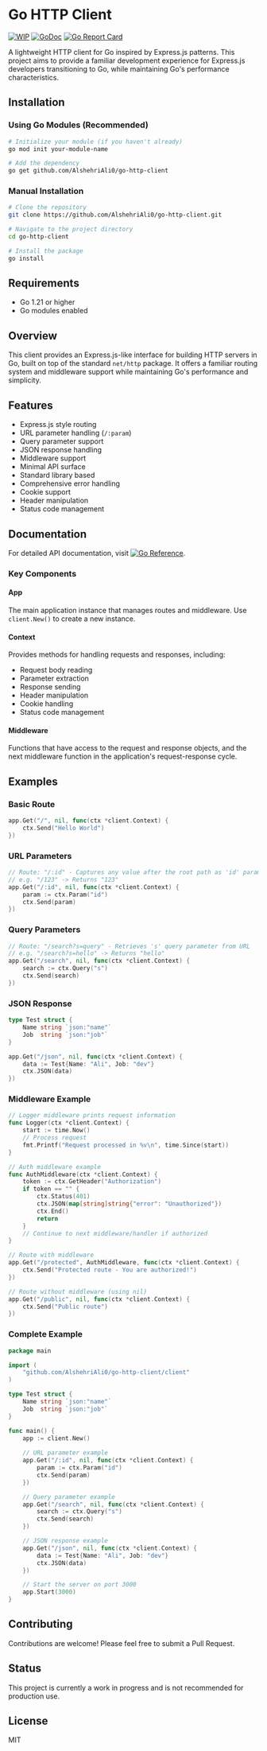 # Go HTTP Client

[![WIP](https://img.shields.io/badge/status-WIP-yellow.svg)](https://github.com/yourusername/go-http-client)
[![GoDoc](https://godoc.org/github.com/AlshehriAli0/go-http-client?status.svg)](https://godoc.org/github.com/AlshehriAli0/go-http-client)
[![Go Report Card](https://goreportcard.com/badge/github.com/AlshehriAli0/go-http-client)](https://goreportcard.com/report/github.com/AlshehriAli0/go-http-client)

A lightweight HTTP client for Go inspired by Express.js patterns. This project aims to provide a familiar development experience for Express.js developers transitioning to Go, while maintaining Go's performance characteristics.

## Installation

### Using Go Modules (Recommended)

```bash
# Initialize your module (if you haven't already)
go mod init your-module-name

# Add the dependency
go get github.com/AlshehriAli0/go-http-client
```

### Manual Installation

```bash
# Clone the repository
git clone https://github.com/AlshehriAli0/go-http-client.git

# Navigate to the project directory
cd go-http-client

# Install the package
go install
```

## Requirements

- Go 1.21 or higher
- Go modules enabled

## Overview

This client provides an Express.js-like interface for building HTTP servers in Go, built on top of the standard `net/http` package. It offers a familiar routing system and middleware support while maintaining Go's performance and simplicity.

## Features

- Express.js style routing
- URL parameter handling (`/:param`)
- Query parameter support
- JSON response handling
- Middleware support
- Minimal API surface
- Standard library based
- Comprehensive error handling
- Cookie support
- Header manipulation
- Status code management

## Documentation

For detailed API documentation, visit [![Go Reference](https://pkg.go.dev/badge/github.com/AlshehriAli0/go-http-client.svg)](https://pkg.go.dev/github.com/AlshehriAli0/go-http-client).

### Key Components

#### App
The main application instance that manages routes and middleware. Use `client.New()` to create a new instance.

#### Context
Provides methods for handling requests and responses, including:
- Request body reading
- Parameter extraction
- Response sending
- Header manipulation
- Cookie handling
- Status code management

#### Middleware
Functions that have access to the request and response objects, and the next middleware function in the application's request-response cycle.

## Examples

### Basic Route
```go
app.Get("/", nil, func(ctx *client.Context) {
    ctx.Send("Hello World")
})
```

### URL Parameters
```go
// Route: "/:id" - Captures any value after the root path as 'id' parameter
// e.g. "/123" -> Returns "123"
app.Get("/:id", nil, func(ctx *client.Context) {
    param := ctx.Param("id")
    ctx.Send(param)
})
```

### Query Parameters
```go
// Route: "/search?s=query" - Retrieves 's' query parameter from URL
// e.g. "/search?s=hello" -> Returns "hello"
app.Get("/search", nil, func(ctx *client.Context) {
    search := ctx.Query("s")
    ctx.Send(search)
})
```

### JSON Response
```go
type Test struct {
    Name string `json:"name"`
    Job  string `json:"job"`
}

app.Get("/json", nil, func(ctx *client.Context) {
    data := Test{Name: "Ali", Job: "dev"}
    ctx.JSON(data)
})
```

### Middleware Example
```go
// Logger middleware prints request information
func Logger(ctx *client.Context) {
    start := time.Now()
    // Process request
    fmt.Printf("Request processed in %v\n", time.Since(start))
}

// Auth middleware example
func AuthMiddleware(ctx *client.Context) {
    token := ctx.GetHeader("Authorization")
    if token == "" {
        ctx.Status(401)
        ctx.JSON(map[string]string{"error": "Unauthorized"})
        ctx.End()
        return
    }
    // Continue to next middleware/handler if authorized
}

// Route with middleware
app.Get("/protected", AuthMiddleware, func(ctx *client.Context) {
    ctx.Send("Protected route - You are authorized!")
})

// Route without middleware (using nil)
app.Get("/public", nil, func(ctx *client.Context) {
    ctx.Send("Public route")
})
```

### Complete Example
```go
package main

import (
    "github.com/AlshehriAli0/go-http-client/client"
)

type Test struct {
    Name string `json:"name"`
    Job  string `json:"job"`
}

func main() {
    app := client.New()
    
    // URL parameter example
    app.Get("/:id", nil, func(ctx *client.Context) {
        param := ctx.Param("id")
        ctx.Send(param)
    })

    // Query parameter example
    app.Get("/search", nil, func(ctx *client.Context) {
        search := ctx.Query("s")
        ctx.Send(search)
    })

    // JSON response example
    app.Get("/json", nil, func(ctx *client.Context) {
        data := Test{Name: "Ali", Job: "dev"}
        ctx.JSON(data)
    })

    // Start the server on port 3000
    app.Start(3000)
}
```

## Contributing

Contributions are welcome! Please feel free to submit a Pull Request.

## Status

This project is currently a work in progress and is not recommended for production use.

## License

MIT 
